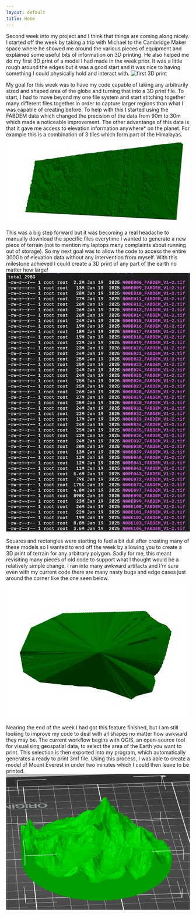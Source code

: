 ```yaml
---
layout: default
title: Home
---
```


Second week into my project and I think that things are coming along nicely. I started off the week by taking a trip with Michael to the Cambridge Maker space where he showed me around the various pieces of equipment and explained some useful bits of information on 3D printing. He also helped me do my first 3D print of a model I had made in the week prior. It was a little rough around the edges but it was a good start and it was nice to having something I could physically hold and interact with.
![first 3D print](images/first_print.png)

My goal for this week was to have my code capable of taking any arbitrarily sized and shaped area of the globe and turning that into a 3D print file. To start, I had to move beyond my one file system and start stitching together many different files together in order to capture larger regions than what I was capable of creating before. To help with this I started using the FABDEM data which changed the precision of the data from 90m to 30m which made a noticeable improvement. The other advantange of this data is that it gave me access to elevation information anywhere* on the planet. For example this is a combination of 3 tiles which form part of the Himalayas.
![3 tile Himalayas](images/himalayas.png)

This was a big step forward but it was becoming a real headache to manually download the specific files everytime I wanted to generate a new piece of terrain (not to mention my laptops many complaints about running out of storage). So my next goal was to allow the code to access the entire 300Gb of elevation data without any intervention from myself. With this milestone achieved I could create a 3D print of any part of the earth no matter how large!
![server files](images/server_files.png)

Squares and rectangles were starting to feel a bit dull after creating many of these models so I wanted to end off the week by allowing you to create a 3D print of terrain for any arbitrary polygon. Sadly for me, this meant revisiting many pieces of old code to support what I thought would be a relatively simple change. I ran into many awkward artifacts and I'm sure even with my current code there are many nasty bugs and edge cases just around the corner like the one seen below.
![broken tesselation](images/broken_tesselation.png)

Nearing the end of the week I had got this feature finished, but I am still looking to improve my code to deal with all shapes no matter how awkward they may be. The current workflow begins with QGIS, an open-source tool for visualising geospatial data, to select the area of the Earth you want to print. This selection is then exported into my program, which automatically generates a ready to print 3mf file. Using this process, I was able to create a model of Mount Everest in under two minutes which I could then leave to be printed.
![mount everest print](images/everest_model.png)